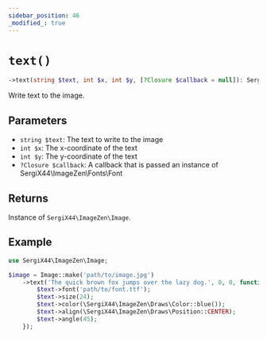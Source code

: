 ```yaml
---
sidebar_position: 46
_modified_: true
---
```

# `text()`

```php
->text(string $text, int $x, int $y, [?Closure $callback = null]): SergiX44\ImageZen\Image
```
Write text to the image.

## Parameters

- `string $text`: The text to write to the image
- `int $x`: The x-coordinate of the text
- `int $y`: The y-coordinate of the text
- `?Closure $callback`: A callback that is passed an instance of SergiX44\ImageZen\Fonts\Font


## Returns

Instance of `SergiX44\ImageZen\Image`.

## Example

```php
use SergiX44\ImageZen\Image;

$image = Image::make('path/to/image.jpg')
    ->text('The quick brown fox jumps over the lazy dog.', 0, 0, function (\SergiX44\ImageZen\Draws\Text $text) {
        $text->font('path/to/font.ttf');
        $text->size(24);
        $text->color(\SergiX44\ImageZen\Draws\Color::blue());
        $text->align(\SergiX44\ImageZen\Draws\Position::CENTER);
        $text->angle(45);
    });

```
